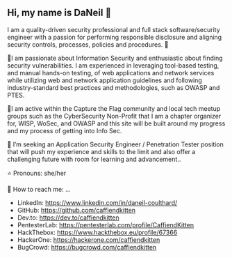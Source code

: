 ## Hi, my name is DaNeil 👋
I am a quality-driven security professional and full stack software/security engineer with a passion for performing responsible disclosure and aligning security controls, processes, policies and procedures. :space_invader:

:floppy_disk:I am passionate about Information Security and enthusiastic about finding security vulnerabilities. I am experienced in leveraging tool-based testing, and manual hands-on testing, of web applications and network services while utilizing web and network application guidelines and following industry-standard best practices and methodologies, such as OWASP and PTES.

:checkered_flag:I am active within the Capture the Flag community and local tech meetup groups such as the CyberSecurity Non-Profit that I am a chapter organizer for, WISP, WoSec, and OWASP and this site will be built around my progress and my process of getting into Info Sec.

:floppy_disk: I’m seeking an Application Security Engineer / Penetration Tester position that will push my experience and skills to the limit and also offer a challenging future with room for learning and advancement..

:star: Pronouns: she/her

💬 How to reach me: ...
 - LinkedIn: https://www.linkedin.com/in/daneil-coulthard/
 - GitHub: https://github.com/caffiendkitten
 - Dev.to: https://dev.to/caffiendkitten
 - PentesterLab: https://pentesterlab.com/profile/CaffiendKitten
 - HackThebox: https://www.hackthebox.eu/profile/67366
 - HackerOne: https://hackerone.com/caffiendkitten
 - BugCrowd: https://bugcrowd.com/caffiendkitten
